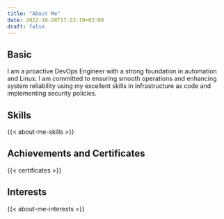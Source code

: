 ```yaml
---
title: "About Me"
date: 2022-10-28T17:23:19+03:00
draft: false
---
```


## Basic

I am a proactive DevOps Engineer with a strong foundation in automation and Linux. I am committed to ensuring smooth operations and enhancing
system reliability using my excellent skills in infrastructure as code and implementing security policies.

## Skills

{{< about-me-skills >}}

## Achievements and Certificates

{{< certificates >}}

## Interests

{{< about-me-interests >}}

